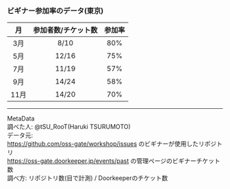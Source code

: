 ### ビギナー参加率のデータ(東京)
|月|参加者数/チケット数|参加率|
|:--:|:--:|:--:|
|3月|8/10 |80%|
|5月|12/16|75%|
|7月|11/19|57%|
|9月|14/24|58%|
|11月|14/20|70%|

---

MetaData  
調べた人: @tSU_RooT(Haruki TSURUMOTO)  
データ元:  
https://github.com/oss-gate/workshop/issues  のビギナーが使用したリポジトリ  
https://oss-gate.doorkeeper.jp/events/past の管理ページのビギナーチケット数  
調べ方: リポジトリ数(目で計測) / Doorkeeperのチケット数  
